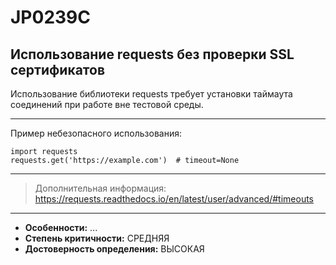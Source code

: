 # JP0239C
## Использование requests без проверки SSL сертификатов
Использование библиотеки requests требует установки таймаута соединений
при работе вне тестовой среды.

---
Пример небезопасного использования:
```
import requests
requests.get('https://example.com')  # timeout=None
```
---
> Дополнительная информация:
> <https://requests.readthedocs.io/en/latest/user/advanced/#timeouts>
---
* __Особенности:__ ...
* __Степень критичности:__ СРЕДНЯЯ
* __Достоверность определения:__ ВЫСОКАЯ
